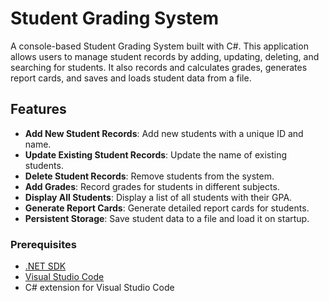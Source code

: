 # Student Grading System

A console-based Student Grading System built with C#. This application allows users to manage student records by adding, updating, deleting, and searching for students. It also records and calculates grades, generates report cards, and saves and loads student data from a file.

## Features

- **Add New Student Records**: Add new students with a unique ID and name.
- **Update Existing Student Records**: Update the name of existing students.
- **Delete Student Records**: Remove students from the system.
- **Add Grades**: Record grades for students in different subjects.
- **Display All Students**: Display a list of all students with their GPA.
- **Generate Report Cards**: Generate detailed report cards for students.
- **Persistent Storage**: Save student data to a file and load it on startup.

### Prerequisites

- [.NET SDK](https://dotnet.microsoft.com/download)
- [Visual Studio Code](https://code.visualstudio.com/)
- C# extension for Visual Studio Code

